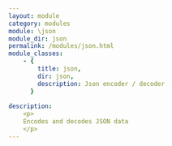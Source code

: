 ```yaml
---
layout: module
category: modules
module: \json
module_dir: json
permalink: /modules/json.html
module_classes:
    - { 
        title: json, 
        dir: json,
        description: Json encoder / decoder
      }
      
description:
    <p>
    Encodes and decodes JSON data
    </p>
---
```

